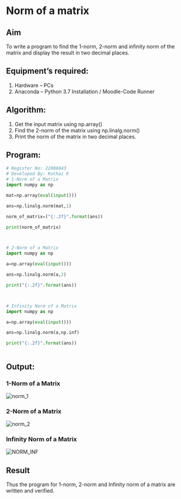 # Norm of a matrix

## Aim
To write a program to find the 1-norm, 2-norm and infinity norm of the matrix and display the result in two decimal places.

## Equipment’s required:
1.	Hardware – PCs
2.	Anaconda – Python 3.7 Installation / Moodle-Code Runner

## Algorithm:
1. Get the input matrix using np.array()   
2. Find the 2-norm of the matrix using np.linalg.norm()
3. Print the norm of the matrix in two decimal places.

## Program:
```Python
# Register No: 22006043
# Developed By: Kothai K
# 1-Norm of a Matrix
import numpy as np 

mat=np.array(eval(input()))

ans=np.linalg.norm(mat,1)

norm_of_matrix=("{:.2f}".format(ans))

print(norm_of_matrix)



# 2-Norm of a Matrix
import numpy as np

a=np.array(eval(input()))

ans=np.linalg.norm(a,2)

print("{:.2f}".format(ans))



# Infinity Norm of a Matrix
import numpy as np

a=np.array(eval(input()))

ans=np.linalg.norm(a,np.inf)

print("{:.2f}".format(ans))



```
## Output:
### 1-Norm of a Matrix
![norm_1](https://user-images.githubusercontent.com/121215739/214841212-d6f2c5e1-c756-4578-af68-b014ebdb30f4.png)

### 2-Norm of a Matrix
![norm_2](https://user-images.githubusercontent.com/121215739/214841273-07422b7f-ae21-4a76-8b2f-a4d3e866ff75.png)


### Infinity Norm of a Matrix
![NORM_INF](https://user-images.githubusercontent.com/121215739/214841320-5b7324f5-9816-41a2-9399-cb681bf2dcbe.png)


## Result
Thus the program for 1-norm, 2-norm and Infinity norm of a matrix are written and verified.
